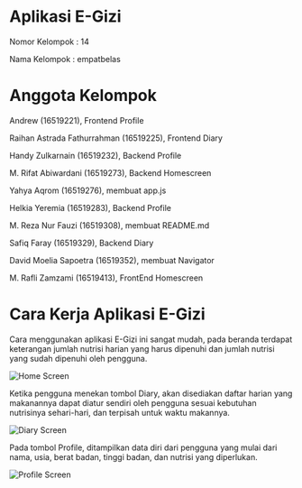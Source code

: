 # Aplikasi E-Gizi
Nomor Kelompok  : 14 

Nama Kelompok   : empatbelas

# Anggota Kelompok

Andrew (16519221), Frontend Profile

Raihan Astrada Fathurrahman (16519225), Frontend Diary

Handy Zulkarnain (16519232), Backend Profile

M. Rifat Abiwardani (16519273), Backend Homescreen

Yahya Aqrom (16519276), membuat app.js

Helkia Yeremia (16519283), Backend Profile

M. Reza Nur Fauzi (16519308), membuat README.md

Safiq Faray (16519329), Backend Diary

David Moelia Sapoetra (16519352), membuat Navigator

M. Rafli Zamzami (16519413), FrontEnd Homescreen

# Cara Kerja Aplikasi E-Gizi

Cara menggunakan aplikasi E-Gizi ini sangat mudah, pada beranda terdapat keterangan jumlah nutrisi harian yang harus dipenuhi dan jumlah nutrisi yang sudah dipenuhi oleh pengguna.

![Home Screen](https://user-images.githubusercontent.com/68520856/89805385-2447fa00-db68-11ea-8ddc-181d07e69612.png)


Ketika pengguna menekan tombol Diary, akan disediakan daftar harian yang makanannya dapat diatur sendiri oleh pengguna sesuai kebutuhan nutrisinya sehari-hari, dan terpisah untuk waktu makannya. 


![Diary Screen](https://user-images.githubusercontent.com/68520856/89805435-3b86e780-db68-11ea-942f-5e909e300a9b.png)


Pada tombol Profile, ditampilkan data diri dari pengguna yang mulai dari nama, usia, berat badan, tinggi badan, dan nutrisi yang diperlukan.


![Profile Screen](https://user-images.githubusercontent.com/68520856/89805443-3e81d800-db68-11ea-9a87-334d37ddb9d1.png)